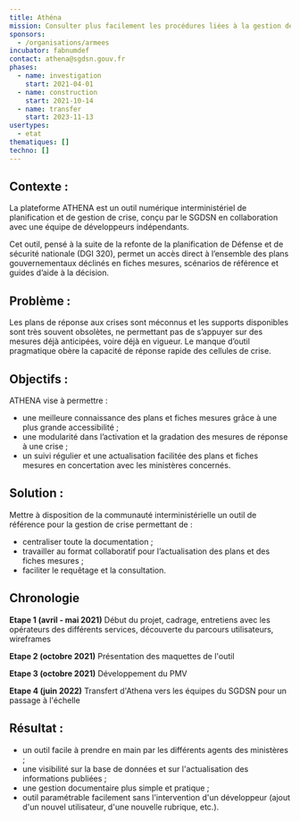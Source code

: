 ```yaml
---
title: Athéna
mission: Consulter plus facilement les procédures liées à la gestion de crise
sponsors:
  - /organisations/armees
incubator: fabnumdef
contact: athena@sgdsn.gouv.fr
phases:
  - name: investigation
    start: 2021-04-01
  - name: construction
    start: 2021-10-14
  - name: transfer
    start: 2023-11-13
usertypes:
  - etat
thematiques: []
techno: []
---
```

## Contexte :

La plateforme ATHENA est un outil numérique interministériel de planification et de gestion de crise, conçu par le SGDSN en collaboration avec une équipe de développeurs indépendants.

Cet outil, pensé à la suite de la refonte de la planification de Défense et de sécurité nationale
(DGI 320), permet un accès direct à l’ensemble des plans gouvernementaux déclinés en fiches mesures, scénarios de référence et guides d’aide à la décision.

## Problème :

Les plans de réponse aux crises sont méconnus et les supports disponibles sont très souvent obsolètes, ne permettant pas de s’appuyer sur des mesures déjà anticipées, voire déjà en vigueur. Le manque d’outil pragmatique obère la capacité de réponse rapide des cellules de crise.

## Objectifs :

ATHENA vise à permettre :
- une meilleure connaissance des plans et fiches mesures grâce à une plus grande accessibilité ;
- une modularité dans l’activation et la gradation des mesures de réponse à une crise ;
- un suivi régulier et une actualisation facilitée des plans et fiches mesures en concertation avec les ministères concernés.

## Solution :

Mettre à disposition de la communauté interministérielle un outil de référence pour la gestion de crise permettant de : 
- centraliser toute la documentation ;
- travailler au format collaboratif pour l’actualisation des plans et des fiches mesures ;
-  faciliter le requêtage et la consultation.

## **Chronologie**

**Etape 1 (avril - mai 2021)** Début du projet, cadrage, entretiens avec les opérateurs des différents services, découverte du parcours utilisateurs, wireframes

**Etape 2 (octobre 2021)** Présentation des maquettes de l'outil

**Etape 3 (octobre 2021)** Développement du PMV

**Etape 4 (juin 2022)** Transfert d'Athena vers les équipes du SGDSN pour un passage à l'échelle

## Résultat :

- un outil facile à prendre en main par les différents agents des ministères ;
- une visibilité sur la base de données et sur l'actualisation des informations publiées ;
- une gestion documentaire plus simple et pratique ;
- outil paramétrable facilement sans l'intervention d'un développeur (ajout d'un nouvel utilisateur, d'une nouvelle rubrique, etc.).
